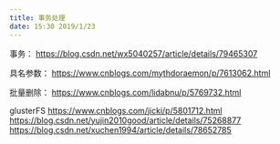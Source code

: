 ```yaml
---
title: 事务处理
date: 15:30 2019/1/23
---
```


事务：
https://blog.csdn.net/wx5040257/article/details/79465307

具名参数：
https://www.cnblogs.com/mythdoraemon/p/7613062.html

批量删除：
https://www.cnblogs.com/lidabnu/p/5769732.html


glusterFS
https://www.cnblogs.com/jicki/p/5801712.html
https://blog.csdn.net/yujin2010good/article/details/75268877
https://blog.csdn.net/xuchen1994/article/details/78652785
